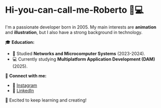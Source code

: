 # Hi-you-can-call-me-Roberto 🎨💻

I'm a passionate developer born in 2005. My main interests are **animation** and **illustration**, but I also have a strong background in technology.

🎓 **Education:**  
- 📡 Studied **Networks and Microcomputer Systems** (2023-2024).  
- 💻 Currently studying **Multiplatform Application Development (DAM)** (2025).  

🔗 **Connect with me:**  
- 📸 [Instagram](https://www.instagram.com/roberfdez_05/)  
- 💼 [LinkedIn](https://www.linkedin.com/in/roberto-fern%C3%A1ndez-del-barrio-889199304/?trk=opento_sprofile_topcard)  

🚀 Excited to keep learning and creating!  

